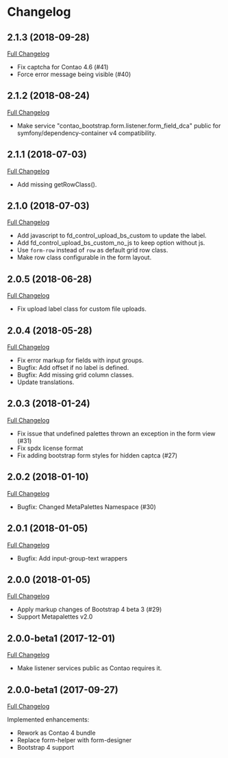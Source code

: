 
Changelog
=========

2.1.3 (2018-09-28)
------------------

[Full Changelog](https://github.com/contao-bootstrap/form/compare/2.1.2...2.1.3)
 
 - Fix captcha for Contao 4.6 (#41)
 - Force error message being visible (#40)

2.1.2 (2018-08-24)
------------------

[Full Changelog](https://github.com/contao-bootstrap/form/compare/2.1.1...2.1.2)
 
 - Make service "contao_bootstrap.form.listener.form_field_dca" public for symfony/dependency-container v4 compatibility.
 
2.1.1 (2018-07-03)
------------------

[Full Changelog](https://github.com/contao-bootstrap/form/compare/2.1.0...2.1.1)
 
 - Add missing getRowClass().

2.1.0 (2018-07-03)
------------------

[Full Changelog](https://github.com/contao-bootstrap/form/compare/2.0.5...2.1.0)

 - Add javascript to fd_control_upload_bs_custom to update the label.
 - Add fd_control_upload_bs_custom_no_js to keep option without js.
 - Use `form-row` instead of `row` as default grid row class.
 - Make row class configurable in the form layout.

2.0.5 (2018-06-28)
------------------

[Full Changelog](https://github.com/contao-bootstrap/form/compare/2.0.4...2.0.5)

 - Fix upload label class for custom file uploads.

2.0.4 (2018-05-28)
------------------

[Full Changelog](https://github.com/contao-bootstrap/form/compare/2.0.3...2.0.4)

 - Fix error markup for fields with input groups.
 - Bugfix: Add offset if no label is defined.
 - Bugfix: Add missing grid column classes.
 - Update translations.

2.0.3 (2018-01-24)
------------------

[Full Changelog](https://github.com/contao-bootstrap/form/compare/2.0.2...2.0.3)

 - Fix issue that undefined palettes thrown an exception in the form view (#31)
 - Fix spdx license format
 - Fix adding bootstrap form styles for hidden captca (#27)

2.0.2 (2018-01-10)
------------------

[Full Changelog](https://github.com/contao-bootstrap/form/compare/2.0.1...2.0.2)

 - Bugfix: Changed MetaPalettes Namespace (#30)

2.0.1 (2018-01-05)
------------------

[Full Changelog](https://github.com/contao-bootstrap/form/compare/2.0.0...2.0.1)

 - Bugfix: Add input-group-text wrappers

2.0.0 (2018-01-05)
------------------

[Full Changelog](https://github.com/contao-bootstrap/form/compare/2.0.0beta2...2.0.0)

 - Apply markup changes of Bootstrap 4 beta 3 (#29)
 - Support Metapalettes v2.0
 

2.0.0-beta1 (2017-12-01)
------------------------

[Full Changelog](https://github.com/contao-bootstrap/form/compare/2.0.0-beta1...2.0.0-beta2)

 - Make listener services public as Contao requires it.

2.0.0-beta1 (2017-09-27)
------------------------

[Full Changelog](https://github.com/contao-bootstrap/form/compare/1.1.5...2.0.0-beta1)

Implemented enhancements:

 - Rework as Contao 4 bundle
 - Replace form-helper with form-designer
 - Bootstrap 4 support
